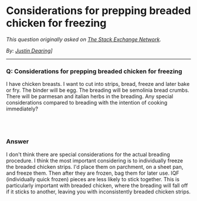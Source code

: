 # Considerations for prepping breaded chicken for freezing

_This question originally asked on [The Stack Exchange Network](https://dba.stackexchange.com/q/86516)._

_By: [Justin Dearing](https://dba.stackexchange.com/u/6079)]_
<br><hr>
### Q: Considerations for prepping breaded chicken for freezing
<p>I have chicken breasts. I want to cut into strips, bread, freeze and later bake or fry. The binder will be egg. The breading will be semolinia bread crumbs. There will be parmesan and italian herbs in the breading. Any special considerations compared to breading with the intention of cooking immediately?</p>

<br><br>
### Answer 
<p>I don't think there are special considerations for the actual breading procedure. I think the most important considering is to individually freeze the breaded chicken strips. I'd place them on parchment, on a sheet pan, and freeze them. Then after they are frozen, bag them for later use. IQF (individually quick frozen) pieces are less likely to stick together. This is particularly important with breaded chicken, where the breading will fall off if it sticks to another, leaving you with inconsistently breaded chicken strips. </p>

